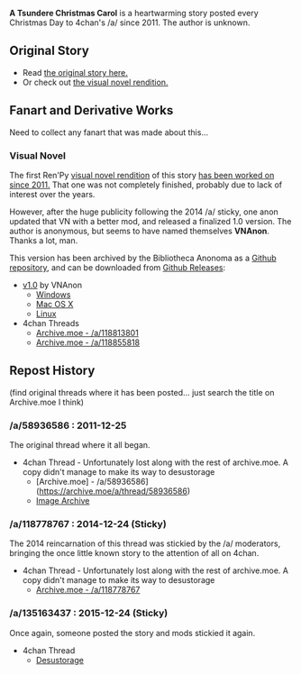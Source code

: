 **A Tsundere Christmas Carol** is a heartwarming story posted every Christmas Day to 4chan's /a/ since 2011. The author is unknown.

## Original Story

* Read [the original story here.](https://github.com/bibanon/a-tsundere-christmas-carol/wiki)
* Or check out [the visual novel rendition.](https://github.com/bibanon/a-tsundere-christmas-carol/releases)

## Fanart and Derivative Works

Need to collect any fanart that was made about this...

### Visual Novel

The first Ren'Py [visual novel rendition](https://drive.google.com/file/d/0B7WYx7u6HJh_ZGZiTkJHeHg0YVU/view?usp=sharing) of this story [has been worked on since 2011.](http://lemmasoft.renai.us/forums/viewtopic.php?f=8&t=13155) That one was not completely finished, probably due to lack of interest over the years.

However, after the huge publicity following the 2014 /a/ sticky, one anon updated that VN with a better mod, and released a finalized 1.0 version. The author is anonymous, but seems to have named themselves **VNAnon**. Thanks a lot, man.

This version has been archived by the Bibliotheca Anonoma as a [Github repository](https://github.com/bibanon/a-tsundere-christmas-carol), and can be downloaded from [Github Releases](https://github.com/bibanon/a-tsundere-christmas-carol/releases):

* [v1.0](https://github.com/bibanon/a-tsundere-christmas-carol/releases/tag/v1.0) by VNAnon
  * [Windows](https://github.com/bibanon/a-tsundere-christmas-carol/releases/download/v1.0/A-Tsundere-Carol-1.0-win.zip)
  * [Mac OS X](https://github.com/bibanon/a-tsundere-christmas-carol/releases/download/v1.0/A-Tsundere-Carol-1.0-mac.zip)
  * [Linux](https://github.com/bibanon/a-tsundere-christmas-carol/releases/download/v1.0/A-Tsundere-Carol-1.0-linux.tar.bz2)
* 4chan Threads
  * [Archive.moe - /a/118813801](https://archive.moe/a/thread/118813801)
  * [Archive.moe - /a/118855818](https://archive.moe/a/thread/118855818)

## Repost History

(find original threads where it has been posted... just search the title on Archive.moe I think)

### /a/58936586 : 2011-12-25

The original thread where it all began.

* 4chan Thread - Unfortunately lost along with the rest of archive.moe. A copy didn't manage to make its way to desustorage
  * [Archive.moe] - /a/58936586](https://archive.moe/a/thread/58936586)
  * [Image Archive](https://drive.google.com/file/d/0B7WYx7u6HJh_VVhPQ04wS1kwUUU/view?usp=sharing)

### /a/118778767 : 2014-12-24 (Sticky)

The 2014 reincarnation of this thread was stickied by the /a/ moderators, bringing the once little known story to the attention of all on 4chan. 

* 4chan Thread - Unfortunately lost along with the rest of archive.moe. A copy didn't manage to make its way to desustorage
  * [Archive.moe - /a/118778767](https://archive.moe/a/thread/118778767)

### /a/135163437 : 2015-12-24 (Sticky)

Once again, someone posted the story and mods stickied it again.

* 4chan Thread
  * [Desustorage](http://desustorage.org/a/thread/135163437/)